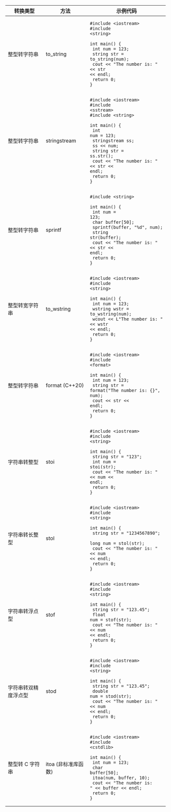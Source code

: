 | 转换类型          | 方法            | 示例代码 |
|-------------------|-----------------|----------|
| 整型转字符串      |  to_string | <pre><code>#include &lt;iostream&gt;<br>#include &lt;string&gt;<br><br>int main() {<br>    int num = 123;<br>     string str =  to_string(num);<br>     cout &lt;&lt; "The number is: " &lt;&lt; str &lt;&lt;  endl;<br>    return 0;<br>}<br></code></pre> |
| 整型转字符串      |  stringstream | <pre><code>#include &lt;iostream&gt;<br>#include &lt;sstream&gt;<br>#include &lt;string&gt;<br><br>int main() {<br>    int num = 123;<br>     stringstream ss;<br>    ss &lt;&lt; num;<br>     string str = ss.str();<br>     cout &lt;&lt; "The number is: " &lt;&lt; str &lt;&lt;  endl;<br>    return 0;<br>} </code></pre> |
| 整型转字符串      | sprintf | <pre><code>#include &lt;string&gt;<br><br>int main() {<br>    int num = 123;<br>    char buffer[50];<br>     sprintf(buffer, "%d", num);<br>     string str(buffer);<br>     cout &lt;&lt; "The number is: " &lt;&lt; str &lt;&lt;  endl;<br>    return 0;<br>} </code></pre> |
| 整型转宽字符串    |  to_wstring | <pre><code>#include &lt;iostream&gt;<br>#include &lt;string&gt;<br><br>int main() {<br>    int num = 123;<br>     wstring wstr =  to_wstring(num);<br>     wcout &lt;&lt; L"The number is: " &lt;&lt; wstr &lt;&lt;  endl;<br>    return 0;<br>} </code></pre> |
| 整型转字符串      |  format (C++20) | <pre><code>#include &lt;iostream&gt;<br>#include &lt;format&gt;<br><br>int main() {<br>    int num = 123;<br>     string str =  format("The number is: {}", num);<br>     cout &lt;&lt; str &lt;&lt;  endl;<br>    return 0;<br>} </code></pre> |
| 字符串转整型      |  stoi | <pre><code>#include &lt;iostream&gt;<br>#include &lt;string&gt;<br><br>int main() {<br>     string str = "123";<br>    int num =  stoi(str);<br>     cout &lt;&lt; "The number is: " &lt;&lt; num &lt;&lt;  endl;<br>    return 0;<br>} </code></pre> |
| 字符串转长整型    |  stol | <pre><code>#include &lt;iostream&gt;<br>#include &lt;string&gt;<br><br>int main() {<br>     string str = "1234567890";<br>    long num =  stol(str);<br>     cout &lt;&lt; "The number is: " &lt;&lt; num &lt;&lt;  endl;<br>    return 0;<br>} </code></pre> |
| 字符串转浮点型    |  stof | <pre><code>#include &lt;iostream&gt;<br>#include &lt;string&gt;<br><br>int main() {<br>     string str = "123.45";<br>    float num =  stof(str);<br>     cout &lt;&lt; "The number is: " &lt;&lt; num &lt;&lt;  endl;<br>    return 0;<br>} </code></pre> |
| 字符串转双精度浮点型 |  stod | <pre><code>#include &lt;iostream&gt;<br>#include &lt;string&gt;<br><br>int main() {<br>     string str = "123.45";<br>    double num =  stod(str);<br>     cout &lt;&lt; "The number is: " &lt;&lt; num &lt;&lt;  endl;<br>    return 0;<br>} </code></pre> |
| 整型转 C 字符串    |  itoa (非标准库函数) | <pre><code>#include &lt;iostream&gt;<br>#include &lt;cstdlib&gt;<br><br>int main() {<br>    int num = 123;<br>    char buffer[50];<br>     itoa(num, buffer, 10);<br>     cout &lt;&lt; "The number is: " &lt;&lt; buffer &lt;&lt;  endl;<br>    return 0;<br>} </code></pre> |
